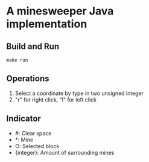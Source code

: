 # A minesweeper Java implementation
## Build and Run
```
make run
```

## Operations
1. Select a coordinate by type in two unsigned integer
2. "r" for right click, "l" for left click

## Indicator
- #: Clear space
- \*: Mine
- O: Selected block
- {integer}: Amount of surrounding mines
